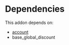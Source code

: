 # Dependencies

This addon depends on:

- [account](../../odoo-bringout-oca-ocb-account)
- base_global_discount
